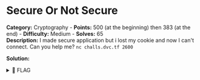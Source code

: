 # Secure Or Not Secure

**Category:** Cryptography - **Points:** 500 (at the beginning) then 383 (at the end) - **Difficulty:** Medium - **Solves:** 65\
**Description:** I made secure application but i lost my cookie and now I can't connect. Can you help me? `nc challs.dvc.tf 2600`

**Solution:**

<details>

<summary><span data-gb-custom-inline data-tag="emoji" data-code="1f6a9">🚩</span> FLAG</summary>

```
dvCTF{42d71e9ee0f5205b54213b10d39c548f}
```

</details>
